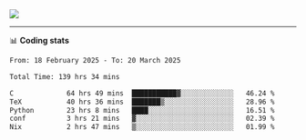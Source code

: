 <picture>
  <source
  srcset="https://github-readme-stats.vercel.app/api?username=sant0s12&show_icons=true&theme=dark"
  media="(prefers-color-scheme: dark)"
  />
  <source
  srcset="https://github-readme-stats.vercel.app/api?username=sant0s12&show_icons=true"
  media="(prefers-color-scheme: light)"
  />
  <img src="https://github-readme-stats.vercel.app/api?username=sant0s12&show_icons=true" />
</picture>

---

📊 **Coding stats**

<!--START_SECTION:waka-->

```txt
From: 18 February 2025 - To: 20 March 2025

Total Time: 139 hrs 34 mins

C             64 hrs 49 mins  ███████████▓░░░░░░░░░░░░░   46.24 %
TeX           40 hrs 36 mins  ███████▒░░░░░░░░░░░░░░░░░   28.96 %
Python        23 hrs 8 mins   ████░░░░░░░░░░░░░░░░░░░░░   16.51 %
conf          3 hrs 21 mins   ▓░░░░░░░░░░░░░░░░░░░░░░░░   02.39 %
Nix           2 hrs 47 mins   ▒░░░░░░░░░░░░░░░░░░░░░░░░   01.99 %
```

<!--END_SECTION:waka-->
